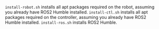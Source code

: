 `install-robot.sh` installs all apt packages required on the robot, assuming you already have ROS2 Humble installed.
`install-ctl.sh` installs all apt packages required on the controller, assuming you already have ROS2 Humble installed.
`install-ros.sh` installs ROS2 Humble.